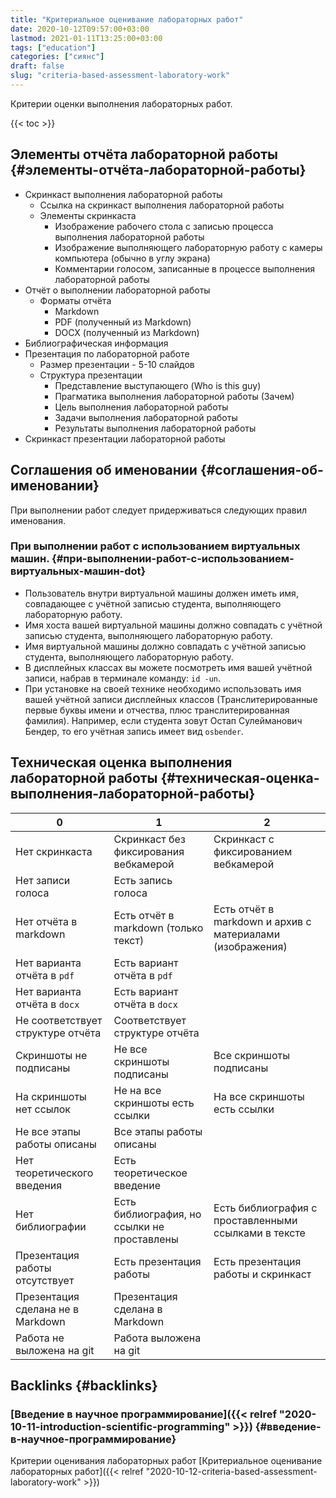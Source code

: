 ```yaml
---
title: "Критериальное оценивание лабораторных работ"
date: 2020-10-12T09:57:00+03:00
lastmod: 2021-01-11T13:25:00+03:00
tags: ["education"]
categories: ["сиянс"]
draft: false
slug: "criteria-based-assessment-laboratory-work"
---
```


Критерии оценки выполнения лабораторных работ.

<!--more-->

{{< toc >}}


## Элементы отчёта лабораторной работы {#элементы-отчёта-лабораторной-работы}

-   Скринкаст выполнения лабораторной работы
    -   Ссылка на скринкаст выполнения лабораторной работы
    -   Элементы скринкаста
        -   Изображение рабочего стола с записью процесса выполнения лабораторной работы
        -   Изображение выполняющего лабораторную работу с камеры компьютера (обычно в углу экрана)
        -   Комментарии голосом, записанные в процессе выполнения лабораторной работы
-   Отчёт о выполнении лабораторной работы
    -   Форматы отчёта
        -   Markdown
        -   PDF (полученный из Markdown)
        -   DOCX (полученный из Markdown)
-   Библиографическая информация
-   Презентация по лабораторной работе
    -   Размер презентации - 5-10 слайдов
    -   Структура презентации
        -   Представление выступающего (Who is this guy)
        -   Прагматика выполнения лабораторной работы (Зачем)
        -   Цель выполнения лабораторной работы
        -   Задачи выполнения лабораторной работы
        -   Результаты выполнения лабораторной работы
-   Скринкаст презентации лабораторной работы


## Соглашения об именовании {#соглашения-об-именовании}

При выполнении работ следует придерживаться следующих правил именования.


### При выполнении работ с использованием виртуальных машин. {#при-выполнении-работ-с-использованием-виртуальных-машин-dot}

-   Пользователь внутри виртуальной машины должен иметь имя, совпадающее с учётной записью студента, выполняющего лабораторную работу.
-   Имя хоста вашей виртуальной машины должно совпадать с учётной записью студента, выполняющего лабораторную работу.
-   Имя виртуальной машины должно совпадать с учётной записью студента, выполняющего лабораторную работу.
-   В дисплейных классах вы можете посмотреть имя вашей учётной записи, набрав в терминале команду: `id -un`.
-   При установке на своей технике необходимо использовать имя вашей учётной записи дисплейных классов (Транслитерированные первые буквы имени и отчества, плюс транслитерированная фамилия). Например, если студента зовут Остап Сулейманович Бендер, то его учётная запись имеет вид `osbender`.


## Техническая оценка выполнения лабораторной работы {#техническая-оценка-выполнения-лабораторной-работы}

| 0                                 | 1                                           | 2                                                         |
|-----------------------------------|---------------------------------------------|-----------------------------------------------------------|
| Нет скринкаста                    | Скринкаст без фиксирования вебкамерой       | Скринкаст с фиксированием вебкамерой                      |
| Нет записи голоса                 | Есть запись голоса                          |                                                           |
| Нет отчёта в markdown             | Есть отчёт в markdown (только текст)        | Есть отчёт в markdown и архив с материалами (изображения) |
| Нет варианта отчёта в `pdf`       | Есть вариант отчёта в `pdf`                 |                                                           |
| Нет варианта отчёта в `docx`      | Есть вариант отчёта в `docx`                |                                                           |
| Не соответствует структуре отчёта | Соответствует структуре отчёта              |                                                           |
| Скриншоты не подписаны            | Не все скриншоты подписаны                  | Все скриншоты подписаны                                   |
| На скриншоты нет ссылок           | Не на все скриншоты есть ссылки             | На все скриншоты есть ссылки                              |
| Не все этапы работы описаны       | Все этапы работы описаны                    |                                                           |
| Нет теоретического введения       | Есть теоретическое введение                 |                                                           |
| Нет библиографии                  | Есть библиография, но ссылки не проставлены | Есть библиография с проставленными ссылками в тексте      |
| Презентация работы отсутствует    | Есть презентация работы                     | Есть презентация работы и скринкаст                       |
| Презентация сделана не в Markdown | Презентация сделана в Markdown              |                                                           |
| Работа не выложена на git         | Работа выложена на git                      |                                                           |


## Backlinks {#backlinks}


### [Введение в научное программирование]({{< relref "2020-10-11-introduction-scientific-programming" >}}) {#введение-в-научное-программирование}

Критерии оценивания лабораторных работ [Критериальное оценивание лабораторных работ]({{< relref "2020-10-12-criteria-based-assessment-laboratory-work" >}})
